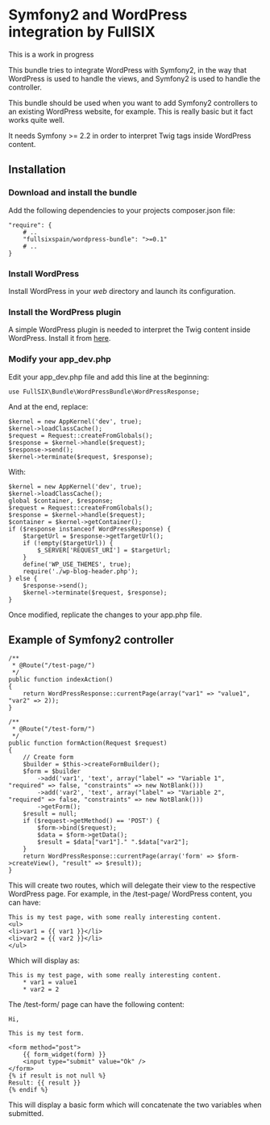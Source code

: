 # Symfony2 and WordPress integration by FullSIX

This is a work in progress

This bundle tries to integrate WordPress with Symfony2, in the way that WordPress
is used to handle the views, and Symfony2 is used to handle the controller.

This bundle should be used when you want to add Symfony2 controllers to an existing
WordPress website, for example. This is really basic but it fact works quite well.

It needs Symfony >= 2.2 in order to interpret Twig tags inside WordPress content.

## Installation

### Download and install the bundle

Add the following dependencies to your projects composer.json file:

    "require": {
        # ..
        "fullsixspain/wordpress-bundle": ">=0.1"
        # ..
    }

### Install WordPress

Install WordPress in your _web_ directory and launch its configuration.

### Install the WordPress plugin

A simple WordPress plugin is needed to interpret the Twig content inside WordPress.
Install it from [here](https://github.com/fullsixspain/fullsix_wordpress_plugin).

### Modify your app_dev.php

Edit your app_dev.php file and add this line at the beginning:

    use FullSIX\Bundle\WordPressBundle\WordPressResponse;

And at the end, replace:

    $kernel = new AppKernel('dev', true);
    $kernel->loadClassCache();
    $request = Request::createFromGlobals();
    $response = $kernel->handle($request);
    $response->send();
    $kernel->terminate($request, $response);

With:

    $kernel = new AppKernel('dev', true);
    $kernel->loadClassCache();
    global $container, $response;
    $request = Request::createFromGlobals();
    $response = $kernel->handle($request);
    $container = $kernel->getContainer();
    if ($response instanceof WordPressResponse) {
        $targetUrl = $response->getTargetUrl();
        if (!empty($targetUrl)) {
            $_SERVER['REQUEST_URI'] = $targetUrl;
        }
        define('WP_USE_THEMES', true);
        require('./wp-blog-header.php');
    } else {
        $response->send();
        $kernel->terminate($request, $response);
    }

Once modified, replicate the changes to your app.php file.

## Example of Symfony2 controller

    /**
     * @Route("/test-page/")
     */
    public function indexAction()
    {
        return WordPressResponse::currentPage(array("var1" => "value1", "var2" => 2));
    }

    /**
     * @Route("/test-form/")
     */
    public function formAction(Request $request)
    {
        // Create form
        $builder = $this->createFormBuilder();
        $form = $builder
            ->add('var1', 'text', array("label" => "Variable 1", "required" => false, "constraints" => new NotBlank()))
            ->add('var2', 'text', array("label" => "Variable 2", "required" => false, "constraints" => new NotBlank()))
            ->getForm();
        $result = null;
        if ($request->getMethod() == 'POST') {
            $form->bind($request);
            $data = $form->getData();
            $result = $data["var1"]." ".$data["var2"];
        }
        return WordPressResponse::currentPage(array('form' => $form->createView(), "result" => $result));
    }

This will create two routes, which will delegate their view to the respective WordPress page. For example, in the
/test-page/ WordPress content, you can have:

    This is my test page, with some really interesting content.
    <ul>
	<li>var1 = {{ var1 }}</li>
	<li>var2 = {{ var2 }}</li>
    </ul>

Which will display as:

    This is my test page, with some really interesting content.
        * var1 = value1
        * var2 = 2

The /test-form/ page can have the following content:

    Hi,

    This is my test form.

    <form method="post">
        {{ form_widget(form) }}
        <input type="submit" value="Ok" />
    </form>
    {% if result is not null %}
    Result: {{ result }}
    {% endif %}

This will display a basic form which will concatenate the two variables when submitted.
